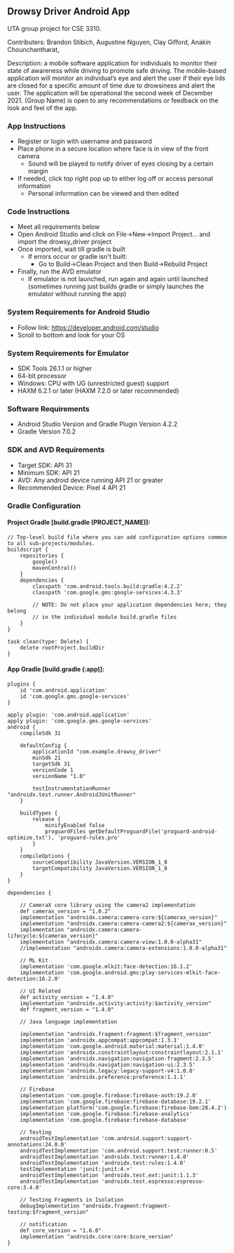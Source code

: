 ## Drowsy Driver Android App
UTA group project for CSE 3310.

Contributers:
  Brandon Stibich,
  Augustine Nguyen,
  Clay Gifford,
  Anakin Chounchantharat,
  
Description: a mobile software application for individuals to monitor their state of awareness while driving to promote safe driving. The mobile-based application will monitor an individual’s eye and alert the user if their eye lids are closed for a specific amount of time due to drowsiness and alert the user. The application will be operational the second week of December 2021. (Group Name) is open to any recommendations or feedback on the look and feel of the app.  

### App Instructions
- Register or login with username and password
- Place phone in a secure location where face is in view of the front camera
  - Sound will be played to notify driver of eyes closing by a certain margin
- If needed, click top right pop up to either log off or access personal information
  - Personal information can be viewed and then edited

### Code Instructions
- Meet all requirements below
- Open Android Studio and click on File->New->Import Project... and import the drowsy_driver project
- Once imported, wait till gradle is built
  - If errors occur or gradle isn't built:
    - Go to Build->Clean Project and then Build->Rebuild Project
- Finally, run the AVD emulator
  - If emulator is not launched, run again and again until launched (sometimes running just builds gradle or simply launches the emulator without running the app)

### System Requirements for Android Studio
- Follow link: https://developer.android.com/studio
- Scroll to bottom and look for your OS 

### System Requirements for Emulator
- SDK Tools 26.1.1 or higher
- 64-bit processor
- Windows: CPU with UG (unrestricted guest) support
- HAXM 6.2.1 or later (HAXM 7.2.0 or later recommended)

### Software Requirements
- Android Studio Version and Gradle Plugin Version 4.2.2
- Gradle Version 7.0.2

### SDK and AVD Requirements
- Target SDK:  API 31
- Minimum SDK:  API 21
- AVD:  Any android device running API 21 or greater
- Recommended Device:  Pixel 4 API 21

### Gradle Configuration
#### Project Gradle [build.gradle (PROJECT_NAME)]:
```
// Top-level build file where you can add configuration options common to all sub-projects/modules.
buildscript {
    repositories {
        google()
        mavenCentral()
    }
    dependencies {
        classpath 'com.android.tools.build:gradle:4.2.2'
        classpath 'com.google.gms:google-services:4.3.3'

        // NOTE: Do not place your application dependencies here; they belong
        // in the individual module build.gradle files
    }
}

task clean(type: Delete) {
    delete rootProject.buildDir
}
```
#### App Gradle [build.gradle (:app)]:
```
plugins {
    id 'com.android.application'
    id 'com.google.gms.google-services'
}

apply plugin: 'com.android.application'
apply plugin: 'com.google.gms.google-services'
android {
    compileSdk 31

    defaultConfig {
        applicationId "com.example.drowsy_driver"
        minSdk 21
        targetSdk 31
        versionCode 1
        versionName "1.0"

        testInstrumentationRunner "androidx.test.runner.AndroidJUnitRunner"
    }

    buildTypes {
        release {
            minifyEnabled false
            proguardFiles getDefaultProguardFile('proguard-android-optimize.txt'), 'proguard-rules.pro'
        }
    }
    compileOptions {
        sourceCompatibility JavaVersion.VERSION_1_8
        targetCompatibility JavaVersion.VERSION_1_8
    }
}

dependencies {

    // CameraX core library using the camera2 implementation
    def camerax_version = "1.0.2"
    implementation "androidx.camera:camera-core:${camerax_version}"
    implementation "androidx.camera:camera-camera2:${camerax_version}"
    implementation "androidx.camera:camera-lifecycle:${camerax_version}"
    implementation "androidx.camera:camera-view:1.0.0-alpha31"
    //implementation "androidx.camera:camera-extensions:1.0.0-alpha31"

    // ML Kit
    implementation 'com.google.mlkit:face-detection:16.1.2'
    implementation 'com.google.android.gms:play-services-mlkit-face-detection:16.2.0'

    // UI Related
    def activity_version = "1.4.0"
    implementation "androidx.activity:activity:$activity_version"
    def fragment_version = "1.4.0"
    
    // Java language implementation
    
    implementation "androidx.fragment:fragment:$fragment_version"
    implementation 'androidx.appcompat:appcompat:1.3.1'
    implementation 'com.google.android.material:material:1.4.0'
    implementation 'androidx.constraintlayout:constraintlayout:2.1.1'
    implementation 'androidx.navigation:navigation-fragment:2.3.5'
    implementation 'androidx.navigation:navigation-ui:2.3.5'
    implementation 'androidx.legacy:legacy-support-v4:1.0.0'
    implementation 'androidx.preference:preference:1.1.1'

    // Firebase
    implementation 'com.google.firebase:firebase-auth:19.2.0'
    implementation 'com.google.firebase:firebase-database:19.2.1'
    implementation platform('com.google.firebase:firebase-bom:28.4.2')
    implementation 'com.google.firebase:firebase-analytics'
    implementation 'com.google.firebase:firebase-database'

    // Testing
    androidTestImplementation 'com.android.support:support-annotations:24.0.0'
    androidTestImplementation 'com.android.support.test:runner:0.5'
    androidTestImplementation 'androidx.test:runner:1.4.0'
    androidTestImplementation 'androidx.test:rules:1.4.0'
    testImplementation 'junit:junit:4.+'
    androidTestImplementation 'androidx.test.ext:junit:1.1.3'
    androidTestImplementation 'androidx.test.espresso:espresso-core:3.4.0'
    
    // Testing Fragments in Isolation
    debugImplementation "androidx.fragment:fragment-testing:$fragment_version"

    // notification
    def core_version = "1.6.0"
    implementation "androidx.core:core:$core_version"
}
```
